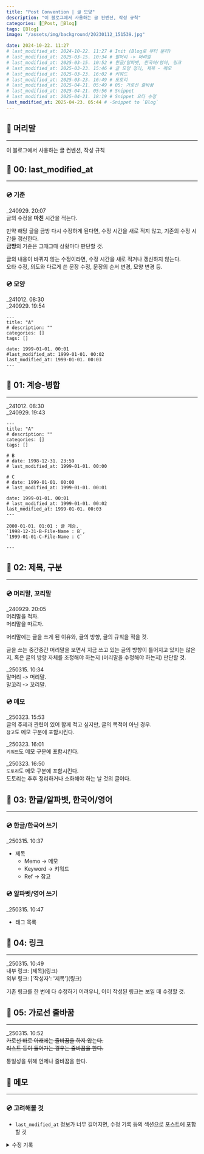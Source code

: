 ```yaml
---
title: "Post Convention | 글 모양"
description: "이 블로그에서 사용하는 글 컨벤션, 작성 규칙"
categories: [📀Post, 🍇Blog]
tags: [Blog]
image: "/assets/img/background/20230112_151539.jpg"

date: 2024-10-22. 11:27
# last_modified_at: 2024-10-22. 11:27 # Init (Blog로 부터 분리)
# last_modified_at: 2025-03-15. 10:34 # 말머리 -> 머리말
# last_modified_at: 2025-03-15. 10:52 # 한글/알파벳, 한국어/영어, 링크
# last_modified_at: 2025-03-23. 15:46 # 글 모양 정리, 제목 - 메모
# last_modified_at: 2025-03-23. 16:02 # 키워드
# last_modified_at: 2025-03-23. 16:49 # 도토리
# last_modified_at: 2025-04-21. 05:49 # 05: 가로선 줄바꿈
# last_modified_at: 2025-04-21. 05:56 # Snippet
# last_modified_at: 2025-04-21. 18:19 # Snippet 오타 수정
last_modified_at: 2025-04-23. 05:44 # -Snippet to `Blog`
---
```


## 📀 머리말

---

이 블로그에서 사용하는 글 컨벤션, 작성 규칙  

## 📀 00: last_modified_at

---

### 💿 기준

_240929. 20:07  
글의 수정을 **마친** 시간을 적는다.  

만약 해당 글을 금방 다시 수정하게 된다면, 수정 시간을 새로 적지 않고, 기존의 수정 시간을 갱신한다.  
**금방**의 기준은 그때그때 상황마다 판단할 것.  

글의 내용이 바뀌지 않는 수정이라면, 수정 시간을 새로 적거나 갱신하지 않는다.  
오타 수정, 의도와 다르게 쓴 문장 수정, 문장의 순서 변경, 모양 변경 등.  

### 💿 모양

_241012. 08:30  
_240929. 19:54  

```plaintext
---
title: "A"
# description: ""
categories: []
tags: []

date: 1999-01-01. 00:01
#last_modified_at: 1999-01-01. 00:02
last_modified_at: 1999-01-01. 00:03
---
```

## 📀 01: 계승-병합

---

_241012. 08:30  
_240929. 19:43  

```plaintext
---
title: "A"
# description: ""
categories: []
tags: []

# B
# date: 1998-12-31. 23:59
# last_modified_at: 1999-01-01. 00:00

# C
# date: 1999-01-01. 00:00
# last_modified_at: 1999-01-01. 00:01

date: 1999-01-01. 00:01
# last_modified_at: 1999-01-01. 00:02
last_modified_at: 1999-01-01. 00:03
---

2000-01-01. 01:01 : 글 계승.  
`1998-12-31-B-File-Name : B`,  
`1999-01-01-C-File-Name : C`  

---
```

## 📀 02: 제목, 구분

---

### 💿 머리말, 꼬리말

_240929. 20:05  
머리말을 적자.  
머리말을 따르자.  

머리말에는 글을 쓰게 된 이유와, 글의 방향, 글의 규칙을 적을 것.  

글을 쓰는 중간중간 머리말을 보면서 지금 쓰고 있는 글의 방향이 틀어지고 있지는 않은지, 혹은 글의 방향 자체를 조정해야 하는지 (머리말을 수정해야 하는지) 판단할 것.  

_250315. 10:34  
말머리 -> 머리말.  
말꼬리 -> 꼬리말.  

### 💿 메모

_250323. 15:53  
글의 주제과 관련이 있어 함께 적고 싶지만, 글의 목적이 아닌 경우.  
`참고`도 메모 구분에 포함시킨다.  

_250323. 16:01  
`키워드`도 메모 구분에 포함시킨다.  

_250323. 16:50  
`도토리`도 메모 구분에 포함시킨다.  
도토리는 추후 정리하거나 소화해야 하는 날 것의 글이다.  

## 📀 03: 한글/알파벳, 한국어/영어

---

### 💿 한글/한국어 쓰기

_250315. 10:37  

- 제목
  - Memo -> 메모
  - Keyword -> 키워드
  - Ref -> 참고

### 💿 알파벳/영어 쓰기

_250315. 10:47  

- 태그 목록

## 📀 04: 링크

---

_250315. 10:49  
내부 링크: \[제목\]\(링크\)  
외부 링크: \['작성자': '제목'\]\(링크\)  

기존 링크를 한 번에 다 수정하기 어려우니, 이미 작성된 링크는 보일 때 수정할 것.  

## 📀 05: 가로선 줄바꿈

---

_250315. 10:52  
~~가로선 바로 아래에는 줄바꿈을 하지 않는다.~~  
~~리스트 등이 들어가는 경우는 줄바꿈을 한다.~~  

통일성을 위해 언제나 줄바꿈을 한다.  

## 📀 메모

---

### 💿 고려해볼 것

- `last_modified_at` 정보가 너무 길어지면, 수정 기록 등의 섹션으로 포스트에 포함할 것

<details>
	<summary>수정 기록</summary>

</details>
